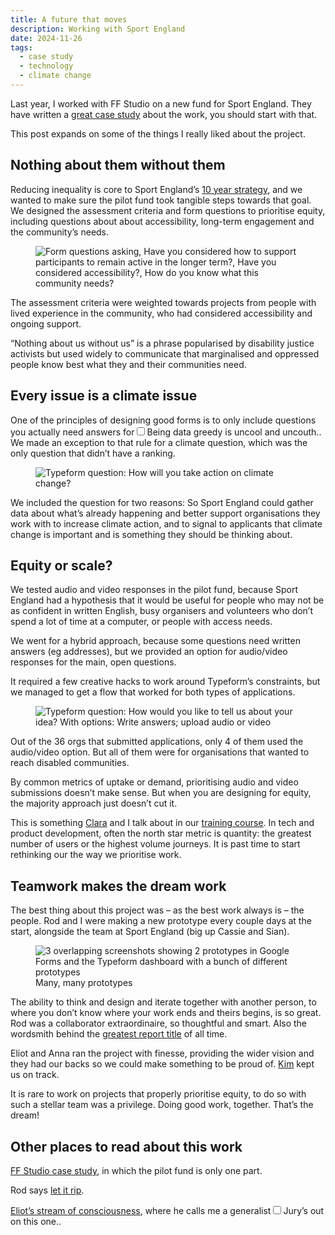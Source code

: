 ```yaml
---
title: A future that moves
description: Working with Sport England 
date: 2024-11-26
tags:
  - case study
  - technology
  - climate change 
---
```


Last year, I worked with FF Studio on a new fund for Sport England. They have written a [great case study](https://www.ff.studio/projects/sport-england) about the work, you should start with that. 

This post expands on some of the things I really liked about the project.

## Nothing about them without them

Reducing inequality is core to Sport England’s [10 year strategy](https://www.sportengland.org/about-us/uniting-movement), and we wanted to make sure the pilot fund took tangible steps towards that goal. We designed the assessment criteria and form questions to prioritise equity, including questions about about accessibility, long-term engagement and the community’s needs.

<figure>
  <img src="https://d2w9rnfcy7mm78.cloudfront.net/32507353/original_6d9c8c643d1d377f21ad260566639068.jpg?1732561610?bc=0" alt="Form questions asking, Have you considered how to support participants to remain active in the longer term?, Have you considered accessibility?, How do you know what this community needs?">
</figure>

The assessment criteria were weighted towards projects from people with lived experience in the community, who had considered accessibility and ongoing support.

“Nothing about us without us” is a phrase popularised by disability justice activists but used widely to communicate that marginalised and oppressed people know best what they and their communities need.

## Every issue is a climate issue

One of the principles of designing good forms is to only include questions you actually need answers for<label for="sn-data-hoover" class="margin-toggle sidenote-number"></label><input type="checkbox" id="sn-data-hoover" class="margin-toggle"/><span class="sidenote">Being data greedy is uncool and uncouth.</span>. We made an exception to that rule for a climate question, which was the only question that didn’t have a ranking.

<figure>
  <img src="https://d2w9rnfcy7mm78.cloudfront.net/32499153/original_0bd9acb1b789767a8e6de54219ce8d75.png?1732546565?bc=0" alt="Typeform question: How will you take action on climate change?">
</figure>

We included the question for two reasons: So Sport England could gather data about what’s already happening and better support organisations they work with to increase climate action, and to signal to applicants that climate change is important and is something they should be thinking about. 

## Equity or scale?

We tested audio and video responses in the pilot fund, because Sport England had a hypothesis that it would be useful for people who may not be as confident in written English, busy organisers and volunteers who don’t spend a lot of time at a computer, or people with access needs. 

We went for a hybrid approach, because some questions need written answers (eg addresses), but we provided an option for audio/video responses for the main, open questions. 

It required a few creative hacks to work around Typeform’s constraints, but we managed to get a flow that worked for both types of applications. 

<figure>
  <img src="https://d2w9rnfcy7mm78.cloudfront.net/32499152/original_8dfac69c051de4b7a2c082d0424bf82c.png?1732546563?bc=0" alt="Typeform question: How would you like to tell us about your idea? With options: Write answers; upload audio or video">
</figure>

Out of the 36 orgs that submitted applications, only 4 of them used the audio/video option. But all of them were for organisations that wanted to reach disabled communities. 

By common metrics of uptake or demand, prioritising audio and video submissions doesn’t make sense. But when you are designing for equity, the majority approach just doesn’t cut it. 

This is something [Clara](https://claragreo.com/) and I talk about in our [training course](https://docs.google.com/document/d/1kAlQ9hp3AwUjRV_ov6E2T2Ix28IAzdEH_ENbwW13pUk/). In tech and product development, often the north star metric is quantity: the greatest number of users or the highest volume journeys. It is past time to start rethinking our the way we prioritise work.

## Teamwork makes the dream work

The best thing about this project was – as the best work always is – the people. Rod and I were making a new prototype every couple days at the start, alongside the team at Sport England (big up Cassie and Sian). 

<figure>
  <img src="https://d2w9rnfcy7mm78.cloudfront.net/32499479/original_701001643816120c3963453a378e3aa8.jpg?1732547403?bc=0" alt="3 overlapping screenshots showing 2 prototypes in Google Forms and the Typeform dashboard with a bunch of different prototypes">
  <figcaption class="small-text">Many, many prototypes</figcaption>
</figure>

The ability to think and design and iterate together with another person, to where you don’t know where your work ends and theirs begins, is so great. Rod was a collaborator extraordinaire, so thoughtful and smart. Also the wordsmith behind the [greatest report title](https://www.holdfastprojects.com/sport-england) of all time.

Eliot and Anna ran the project with finesse, providing the wider vision and they had our backs so we could make something to be proud of. [Kim](https://www.linkedin.com/in/kim-morley-agilecoach/) kept us on track.

It is rare to work on projects that properly prioritise equity, to do so with such a stellar team was a privilege. Doing good work, together. That’s the dream! 

## Other places to read about this work

[FF Studio case study](https://www.ff.studio/projects/sport-england), in which the pilot fund is only one part. 

Rod says [let it rip](https://www.holdfastprojects.com/sport-england).

[Eliot’s stream of consciousness](https://bsky.app/profile/eliotf.bsky.social/post/3l65ncojuen2m), where he calls me a generalist<label for="sn-generalist" class="margin-toggle sidenote-number"></label><input type="checkbox" id="sn-generalist" class="margin-toggle"/><span class="sidenote">Jury’s out on this one.</span>.


